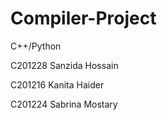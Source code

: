 # Compiler-Project
C++/Python

C201228 Sanzida Hossain 

C201216 Kanita Haider

C201224 Sabrina Mostary
